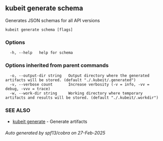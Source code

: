 ## kubeit generate schema

Generates JSON schemas for all API versions

```
kubeit generate schema [flags]
```

### Options

```
  -h, --help   help for schema
```

### Options inherited from parent commands

```
  -o, --output-dir string   Output directory where the generated artifacts will be stored. (default "./.kubeit/.generated")
  -v, --verbose count       Increase verbosity (-v = info, -vv = debug, -vvv = trace)
  -w, --work-dir string     Working directory where temporary artifacts and results will be stored. (default "./.kubeit/.workdir")
```

### SEE ALSO

* [kubeit generate](kubeit_generate.md)	 - Generate artifacts

###### Auto generated by spf13/cobra on 27-Feb-2025
